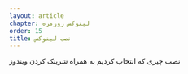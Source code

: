 ```yaml
---
layout: article
chapter: لینوکس روزمره
order: 15
title: نصب لینوکس
---
```


نصب چیزی که انتخاب کردیم به همراه شرینک کردن ویندوز

